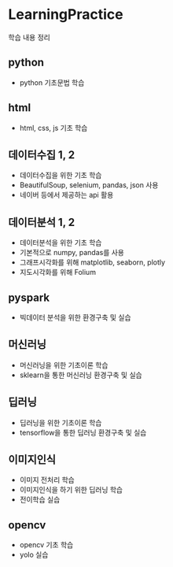 # LearningPractice
학습 내용 정리
## python
- python 기초문법 학습
## html
- html, css, js 기초 학습
## 데이터수집 1, 2
- 데이터수집을 위한 기초 학습
- BeautifulSoup, selenium, pandas, json 사용
- 네이버 등에서 제공하는 api 활용
## 데이터분석 1, 2
- 데이터분석을 위한 기초 학습
- 기본적으로 numpy, pandas를 사용
- 그래프시각화를 위해 matplotlib, seaborn, plotly
- 지도시각화를 위해 Folium
## pyspark
- 빅데이터 분석을 위한 환경구축 및 실습
## 머신러닝
- 머신러닝을 위한 기초이론 학습
- sklearn을 통한 머신러닝 환경구축 및 실습
## 딥러닝
- 딥러닝을 위한 기초이론 학습
- tensorflow을 통한 딥러닝 환경구축 및 실습
## 이미지인식
- 이미지 전처리 학습
- 이미지인식을 하기 위한 딥러닝 학습
- 전이학습 실습
## opencv
- opencv 기초 학습
- yolo 실습
